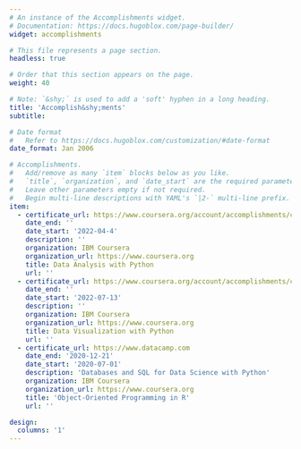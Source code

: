 ```yaml
---
# An instance of the Accomplishments widget.
# Documentation: https://docs.hugoblox.com/page-builder/
widget: accomplishments

# This file represents a page section.
headless: true

# Order that this section appears on the page.
weight: 40

# Note: `&shy;` is used to add a 'soft' hyphen in a long heading.
title: 'Accomplish&shy;ments'
subtitle:

# Date format
#   Refer to https://docs.hugoblox.com/customization/#date-format
date_format: Jan 2006

# Accomplishments.
#   Add/remove as many `item` blocks below as you like.
#   `title`, `organization`, and `date_start` are the required parameters.
#   Leave other parameters empty if not required.
#   Begin multi-line descriptions with YAML's `|2-` multi-line prefix.
item:
  - certificate_url: https://www.coursera.org/account/accomplishments/certificate/YWGRY4MF4FYB
    date_end: ''
    date_start: '2022-04-4'
    description: ''
    organization: IBM Coursera
    organization_url: https://www.coursera.org
    title: Data Analysis with Python
    url: ''
  - certificate_url: https://www.coursera.org/account/accomplishments/certificate/FYTCBA2QTGGE
    date_end: ''
    date_start: '2022-07-13'
    description: ''
    organization: IBM Coursera
    organization_url: https://www.coursera.org
    title: Data Visualization with Python
    url: ''
  - certificate_url: https://www.datacamp.com
    date_end: '2020-12-21'
    date_start: '2020-07-01'
    description: 'Databases and SQL for Data Science with Python'
    organization: IBM Coursera
    organization_url: https://www.coursera.org
    title: 'Object-Oriented Programming in R'
    url: ''

design:
  columns: '1'
---
```

